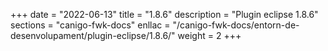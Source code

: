 +++
date        = "2022-06-13"
title       = "1.8.6"
description = "Plugin eclipse 1.8.6"
sections    = "canigo-fwk-docs"
enllac		= "/canigo-fwk-docs/entorn-de-desenvolupament/plugin-eclipse/1.8.6/"
weight		= 2
+++

